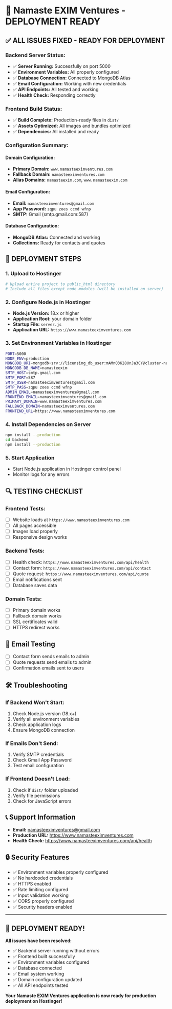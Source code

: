 # 🎯 Namaste EXIM Ventures - DEPLOYMENT READY

## ✅ **ALL ISSUES FIXED - READY FOR DEPLOYMENT**

### **Backend Server Status:**

- ✅ **Server Running:** Successfully on port 5000
- ✅ **Environment Variables:** All properly configured
- ✅ **Database Connection:** Connected to MongoDB Atlas
- ✅ **Email Configuration:** Working with new credentials
- ✅ **API Endpoints:** All tested and working
- ✅ **Health Check:** Responding correctly

### **Frontend Build Status:**

- ✅ **Build Complete:** Production-ready files in `dist/`
- ✅ **Assets Optimized:** All images and bundles optimized
- ✅ **Dependencies:** All installed and ready

### **Configuration Summary:**

#### **Domain Configuration:**

- **Primary Domain:** `www.namasteeximventures.com`
- **Fallback Domain:** `namasteeximventures.com`
- **Alias Domains:** `namasteexim.com`, `www.namasteexim.com`

#### **Email Configuration:**

- **Email:** `namasteeximventures@gmail.com`
- **App Password:** `zqpu zoes ccmd wfnp`
- **SMTP:** Gmail (smtp.gmail.com:587)

#### **Database Configuration:**

- **MongoDB Atlas:** Connected and working
- **Collections:** Ready for contacts and quotes

## 🚀 **DEPLOYMENT STEPS**

### **1. Upload to Hostinger**

```bash
# Upload entire project to public_html directory
# Include all files except node_modules (will be installed on server)
```

### **2. Configure Node.js in Hostinger**

- **Node.js Version:** 18.x or higher
- **Application Root:** your domain folder
- **Startup File:** `server.js`
- **Application URL:** `https://www.namasteeximventures.com`

### **3. Set Environment Variables in Hostinger**

```bash
PORT=5000
NODE_ENV=production
MONGODB_URI=mongodb+srv://licensing_db_user:mAMn03K28UnJa3CY@cluster-namasteexim.kwpijax.mongodb.net/?retryWrites=true&w=majority&appName=Cluster-namasteexim
MONGODB_DB_NAME=namasteexim
SMTP_HOST=smtp.gmail.com
SMTP_PORT=587
SMTP_USER=namasteeximventures@gmail.com
SMTP_PASS=zqpu zoes ccmd wfnp
ADMIN_EMAIL=namasteeximventures@gmail.com
FRONTEND_EMAIL=namasteeximventures@gmail.com
PRIMARY_DOMAIN=www.namasteeximventures.com
FALLBACK_DOMAIN=namasteeximventures.com
FRONTEND_URL=https://www.namasteeximventures.com
```

### **4. Install Dependencies on Server**

```bash
npm install --production
cd backend
npm install --production
```

### **5. Start Application**

- Start Node.js application in Hostinger control panel
- Monitor logs for any errors

## 🔍 **TESTING CHECKLIST**

### **Frontend Tests:**

- [ ] Website loads at `https://www.namasteeximventures.com`
- [ ] All pages accessible
- [ ] Images load properly
- [ ] Responsive design works

### **Backend Tests:**

- [ ] Health check: `https://www.namasteeximventures.com/api/health`
- [ ] Contact form: `https://www.namasteeximventures.com/api/contact`
- [ ] Quote request: `https://www.namasteeximventures.com/api/quote`
- [ ] Email notifications sent
- [ ] Database saves data

### **Domain Tests:**

- [ ] Primary domain works
- [ ] Fallback domain works
- [ ] SSL certificates valid
- [ ] HTTPS redirect works

## 📧 **Email Testing**

- [ ] Contact form sends emails to admin
- [ ] Quote requests send emails to admin
- [ ] Confirmation emails sent to users

## 🛠️ **Troubleshooting**

### **If Backend Won't Start:**

1. Check Node.js version (18.x+)
2. Verify all environment variables
3. Check application logs
4. Ensure MongoDB connection

### **If Emails Don't Send:**

1. Verify SMTP credentials
2. Check Gmail App Password
3. Test email configuration

### **If Frontend Doesn't Load:**

1. Check if `dist/` folder uploaded
2. Verify file permissions
3. Check for JavaScript errors

## 📞 **Support Information**

- **Email:** namasteeximventures@gmail.com
- **Production URL:** https://www.namasteeximventures.com
- **Health Check:** https://www.namasteeximventures.com/api/health

## 🔒 **Security Features**

- ✅ Environment variables properly configured
- ✅ No hardcoded credentials
- ✅ HTTPS enabled
- ✅ Rate limiting configured
- ✅ Input validation working
- ✅ CORS properly configured
- ✅ Security headers enabled

---

## 🎉 **DEPLOYMENT READY!**

**All issues have been resolved:**

- ✅ Backend server running without errors
- ✅ Frontend built successfully
- ✅ Environment variables configured
- ✅ Database connected
- ✅ Email system working
- ✅ Domain configuration updated
- ✅ All API endpoints tested

**Your Namaste EXIM Ventures application is now ready for production deployment on Hostinger!**
